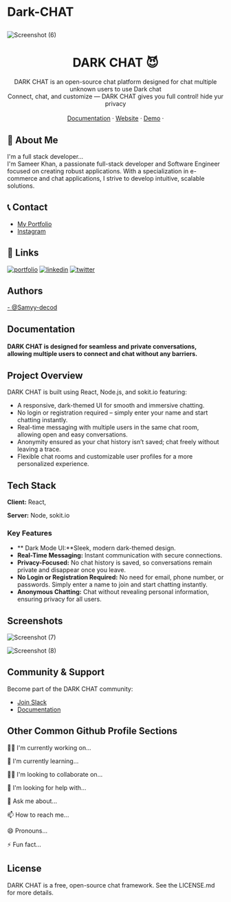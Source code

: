 
# Dark-CHAT<p align="center">

![Screenshot (6)](https://github.com/user-attachments/assets/385fa114-6aa0-4856-91bf-89fa6c401a32)

  <h1 align="center">DARK CHAT 😈</h1>

  <p align="center">
   DARK CHAT is an open-source chat platform designed for chat multiple unknown users to use  Dark chat 
    <br />
 Connect, chat, and customize — DARK CHAT gives you full control!  hide yur privacy
    <br />
    <br />
    <a href="#">Documentation</a>
    ·
    <a href="#">Website</a>
    ·
    <a href="#">Demo</a>
    ·
  </p>
</p>

## 🚀 About Me
I'm a full stack developer...<br/>
I'm Sameer Khan, a passionate full-stack developer and Software Engineer focused on creating robust applications. With a specialization in e-commerce and chat applications, I strive to develop intuitive, scalable solutions.



## 📞 Contact
- <a href="https://codingyari.com">My Portfolio</a>
- <a href="https://www.instagram.com/mr.samyy_99">Instagram</a>




## 🔗 Links
[![portfolio](https://img.shields.io/badge/my_portfolio-000?style=for-the-badge&logo=ko-fi&logoColor=white)](https://katherineoelsner.com/)
[![linkedin](https://img.shields.io/badge/linkedin-0A66C2?style=for-the-badge&logo=linkedin&logoColor=white)](https://www.linkedin.com/)
[![twitter](https://img.shields.io/badge/twitter-1DA1F2?style=for-the-badge&logo=twitter&logoColor=white)](https://twitter.com/)



## Authors
  <a href="https://github.com/Samyy-decod">
- @Samyy-decod
  </a>


## Documentation
  <h4>DARK CHAT is designed for seamless and private conversations, <br/>allowing multiple users to connect and chat without any barriers.</h4>
  
## Project Overview

DARK CHAT is built using React, Node.js, and sokit.io featuring:

- A responsive, dark-themed UI for smooth and immersive chatting.
- No login or registration required – simply enter your name and start chatting instantly.
- Real-time messaging with multiple users in the same chat room, allowing open and easy conversations.
- Anonymity ensured as your chat history isn’t saved; chat freely without leaving a trace.
- Flexible chat rooms and customizable user profiles for a more personalized experience.


## Tech Stack

**Client:** React, 

**Server:** Node, sokit.io



### Key Features
- ** Dark Mode UI:**Sleek, modern dark-themed design.
- **Real-Time Messaging:** Instant communication with secure connections.
- **Privacy-Focused:** No chat history is saved, so conversations remain private and disappear once you leave.
- **No Login or Registration Required:** No need for email, phone number, or passwords. Simply enter a name to join and start chatting instantly.
- **Anonymous Chatting:** Chat without revealing personal information, ensuring privacy for all users.


## Screenshots

![Screenshot (7)](https://github.com/user-attachments/assets/11b1d849-8cfa-4e7a-a375-9ebd7eb98c23)


![Screenshot (8)](https://github.com/user-attachments/assets/e0fe5f5e-8f0c-41fd-9e98-fce69eb5987c)


## Community & Support

Become part of the DARK CHAT community:
- [Join Slack](https://slack.spreecommerce.org)
- [Documentation](https://docs.spreecommerce.org)



## Other Common Github Profile Sections
👩‍💻 I'm currently working on...

🧠 I'm currently learning...

👯‍♀️ I'm looking to collaborate on...

🤔 I'm looking for help with...

💬 Ask me about...

📫 How to reach me...

😄 Pronouns...

⚡️ Fun fact...



## License

DARK CHAT is a free, open-source chat framework. See the LICENSE.md for more details.

